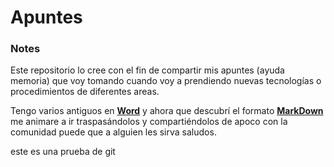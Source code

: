 # Apuntes 
### Notes

Este repositorio lo cree con el fin de compartir mis apuntes (ayuda memoria) que voy tomando cuando voy a prendiendo nuevas tecnologías o procedimientos de diferentes areas. 

Tengo varios antiguos en [**Word**](https://es.wikipedia.org/wiki/Microsoft_Word) y ahora que descubrí el formato [**MarkDown**](https://markdown.es/) me animare a ir traspasándolos y compartiéndolos de apoco con la comunidad puede que a alguien les sirva saludos.

este es una prueba de git